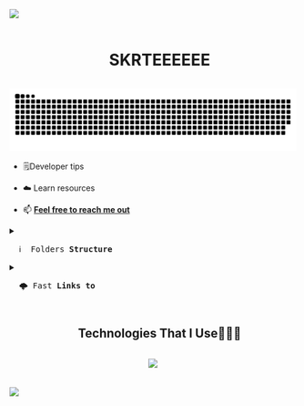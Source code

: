 <a href="#"><img src="https://user-images.githubusercontent.com/73097560/115834477-dbab4500-a447-11eb-908a-139a6edaec5c.gif"></a>

<div id="user-content-toc">
  <ul align="center">
    <h1 style="display: inline-block">SKRTEEEEEE</h1>
  </ul>
</div>

<div align="center">
  <a href="#">
  <img  src="https://github.com/SKRTEEEEEE/SKRTEEEEEE/blob/main/resources/img/grid-snake.svg"
       alt="snake" /></a>
</div>

<!--Intro start-->

- 🗒️Developer tips

- ☁️ Learn resources

<!-- - 💬 Ask me about **solidity, react, nextjs, nodejs, mongoDB..** -->

- 📫 **[Feel free to reach me out](mailto:adanreh.m@gmail.com)**

<details>
<summary ><pre>  ℹ️  Folders <b>Structure </b></pre></summary>

<h2 align="center"> About </h2>
<p> Info about me <i>like a dev</i> </p>

<h2 align="center"> Utils </h2>
<p> Things that help <i>like a dev</i> </p>
<ul align="center">
<li><h3>How Start <i>with techs</i></h3></li>
<li><h3>Learn <i>about</i> techs</h3></li>
<li><h3>Learn <i>about</i> web3</h3></li>
</ul>
</details>
<details>
<summary><pre>  🌩️ Fast <b>Links to</b></pre></summary>
<h2>Go Fast to:</h2>
<ul>
<li><a href="https://github.com/SKRTEEEEEE/markdowns/blob/main/utils/tips/git.md#estandar-commits"><h3> <i>Standard </i>Commits</h3></a></li>
<li><a href="https://github.com/SKRTEEEEEE/markdowns/blob/main/utils/tools.md"><h3><i>Used</i> tools</h3></a></li>
</ul>


</details>

<!--tech stack icons-->
<div id="user-content-toc">
  <ul align="center">
    <h2 style="display: inline-block">Technologies That I Use👨🏻‍💻</h2>
  </ul>
</div>

<p align="center">
 <a href="https://github.com/SKRTEEEEEE/markdowns/blob/main/about/techs-lenguajes.md">
    <img src="https://skillicons.dev/icons?i=solidity,git,ipfs,express,github,html,css,styledcomponents,tailwind,js,ts,md,prisma,mongodb,nextjs,nodejs,react,redux,threejs,ableton,bash,java,vscode,firebase,py,tensorflow,discord,docker&perline=14" />
 </a>
</p>
</br>

<!--Stats--!>

<img src="https://user-images.githubusercontent.com/73097560/115834477-dbab4500-a447-11eb-908a-139a6edaec5c.gif">